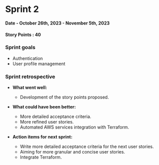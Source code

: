 # Sprint 2

**Date - October 26th, 2023 - November 5th, 2023**

#### Story Points : 40

### Sprint goals  

- Authentication
- User profile management

### Sprint retrospective

- **What went well:**
    - Development of the story points proposed. 

- **What could have been better:**
    - More detailed acceptance criteria.  
    - More refined user stories. 
    - Automated AWS services integration with Terraform.

- **Action items for next sprint:**
    - Write more detailed acceptance criteria for the next user stories. 
    - Aiming for more granular and concise user stories. 
    - Integrate Terraform. 
